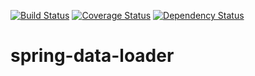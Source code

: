 [![Build Status](https://travis-ci.org/matek2305/spring-data-loader.svg?branch=master)](https://travis-ci.org/matek2305/spring-data-loader)
[![Coverage Status](https://coveralls.io/repos/github/matek2305/spring-data-loader/badge.svg?branch=master)](https://coveralls.io/github/matek2305/spring-data-loader?branch=master)
[![Dependency Status](https://www.versioneye.com/user/projects/56b647c70a0ff5003b975aac/badge.svg?style=flat)](https://www.versioneye.com/user/projects/56b647c70a0ff5003b975aac)
# spring-data-loader
